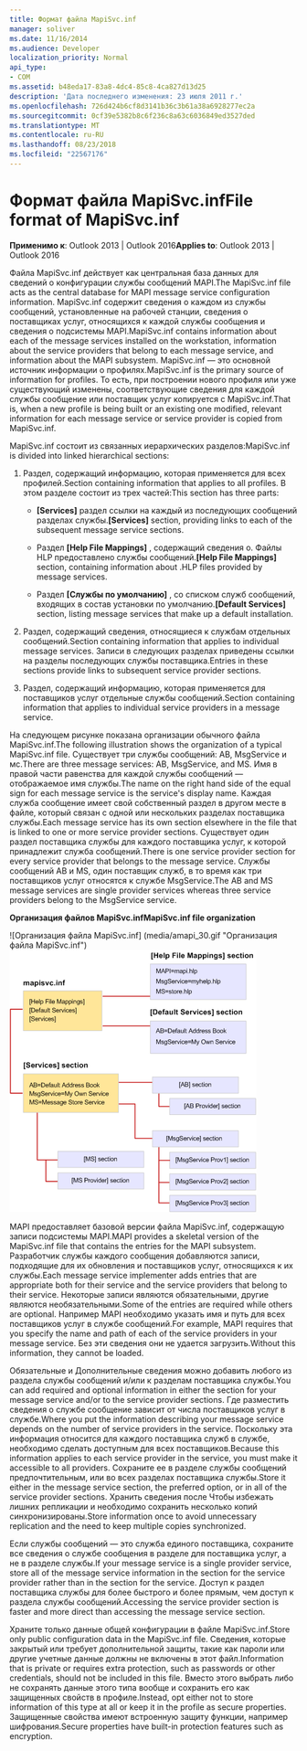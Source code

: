 ```yaml
---
title: Формат файла MapiSvc.inf
manager: soliver
ms.date: 11/16/2014
ms.audience: Developer
localization_priority: Normal
api_type:
- COM
ms.assetid: b48eda17-83a8-4dc4-85c8-4ca827d13d25
description: 'Дата последнего изменения: 23 июля 2011 г.'
ms.openlocfilehash: 726d424b6cf8d3141b36c3b61a38a6928277ec2a
ms.sourcegitcommit: 0cf39e5382b8c6f236c8a63c6036849ed3527ded
ms.translationtype: MT
ms.contentlocale: ru-RU
ms.lasthandoff: 08/23/2018
ms.locfileid: "22567176"
---
```

# <a name="file-format-of-mapisvcinf"></a><span data-ttu-id="c542a-103">Формат файла MapiSvc.inf</span><span class="sxs-lookup"><span data-stu-id="c542a-103">File format of MapiSvc.inf</span></span>

<span data-ttu-id="c542a-104">**Применимо к**: Outlook 2013 | Outlook 2016</span><span class="sxs-lookup"><span data-stu-id="c542a-104">**Applies to**: Outlook 2013 | Outlook 2016</span></span> 
  
<span data-ttu-id="c542a-105">Файла MapiSvc.inf действует как центральная база данных для сведений о конфигурации службы сообщений MAPI.</span><span class="sxs-lookup"><span data-stu-id="c542a-105">The MapiSvc.inf file acts as the central database for MAPI message service configuration information.</span></span> <span data-ttu-id="c542a-106">MapiSvc.inf содержит сведения о каждом из службы сообщений, установленные на рабочей станции, сведения о поставщиках услуг, относящихся к каждой службы сообщения и сведения о подсистемы MAPI.</span><span class="sxs-lookup"><span data-stu-id="c542a-106">MapiSvc.inf contains information about each of the message services installed on the workstation, information about the service providers that belong to each message service, and information about the MAPI subsystem.</span></span> <span data-ttu-id="c542a-107">MapiSvc.inf — это основной источник информации о профилях.</span><span class="sxs-lookup"><span data-stu-id="c542a-107">MapiSvc.inf is the primary source of information for profiles.</span></span> <span data-ttu-id="c542a-108">То есть, при построении нового профиля или уже существующий изменены, соответствующие сведения для каждой службы сообщение или поставщик услуг копируется с MapiSvc.inf.</span><span class="sxs-lookup"><span data-stu-id="c542a-108">That is, when a new profile is being built or an existing one modified, relevant information for each message service or service provider is copied from MapiSvc.inf.</span></span> 
  
<span data-ttu-id="c542a-109">MapiSvc.inf состоит из связанных иерархических разделов:</span><span class="sxs-lookup"><span data-stu-id="c542a-109">MapiSvc.inf is divided into linked hierarchical sections:</span></span>
  
1. <span data-ttu-id="c542a-110">Раздел, содержащий информацию, которая применяется для всех профилей.</span><span class="sxs-lookup"><span data-stu-id="c542a-110">Section containing information that applies to all profiles.</span></span> <span data-ttu-id="c542a-111">В этом разделе состоит из трех частей:</span><span class="sxs-lookup"><span data-stu-id="c542a-111">This section has three parts:</span></span>
    
   - <span data-ttu-id="c542a-112">**[Services]** раздел ссылки на каждый из последующих сообщений разделах службы.</span><span class="sxs-lookup"><span data-stu-id="c542a-112">**[Services]** section, providing links to each of the subsequent message service sections.</span></span> 
    
   - <span data-ttu-id="c542a-113">Раздел **[Help File Mappings]** , содержащий сведения о. Файлы HLP предоставлено службы сообщений.</span><span class="sxs-lookup"><span data-stu-id="c542a-113">**[Help File Mappings]** section, containing information about .HLP files provided by message services.</span></span> 
    
   - <span data-ttu-id="c542a-114">Раздел **[Службы по умолчанию]** , со списком служб сообщений, входящих в состав установки по умолчанию.</span><span class="sxs-lookup"><span data-stu-id="c542a-114">**[Default Services]** section, listing message services that make up a default installation.</span></span> 
    
2. <span data-ttu-id="c542a-115">Раздел, содержащий сведения, относящиеся к службам отдельных сообщений.</span><span class="sxs-lookup"><span data-stu-id="c542a-115">Section containing information that applies to individual message services.</span></span> <span data-ttu-id="c542a-116">Записи в следующих разделах приведены ссылки на разделы последующих службы поставщика.</span><span class="sxs-lookup"><span data-stu-id="c542a-116">Entries in these sections provide links to subsequent service provider sections.</span></span>
    
3. <span data-ttu-id="c542a-117">Раздел, содержащий информацию, которая применяется для поставщиков услуг отдельные службы сообщений.</span><span class="sxs-lookup"><span data-stu-id="c542a-117">Section containing information that applies to individual service providers in a message service.</span></span>
    
<span data-ttu-id="c542a-118">На следующем рисунке показана организации обычного файла MapiSvc.inf.</span><span class="sxs-lookup"><span data-stu-id="c542a-118">The following illustration shows the organization of a typical MapiSvc.inf file.</span></span> <span data-ttu-id="c542a-119">Существует три службы сообщений: AB, MsgService и мс.</span><span class="sxs-lookup"><span data-stu-id="c542a-119">There are three message services: AB, MsgService, and MS.</span></span> <span data-ttu-id="c542a-120">Имя в правой части равенства для каждой службы сообщений — отображаемое имя службы.</span><span class="sxs-lookup"><span data-stu-id="c542a-120">The name on the right hand side of the equal sign for each message service is the service's display name.</span></span> <span data-ttu-id="c542a-121">Каждая служба сообщение имеет свой собственный раздел в другом месте в файле, который связан с одной или нескольких разделах поставщика службы.</span><span class="sxs-lookup"><span data-stu-id="c542a-121">Each message service has its own section elsewhere in the file that is linked to one or more service provider sections.</span></span> <span data-ttu-id="c542a-122">Существует один раздел поставщика службы для каждого поставщика услуг, к которой принадлежит служба сообщений.</span><span class="sxs-lookup"><span data-stu-id="c542a-122">There is one service provider section for every service provider that belongs to the message service.</span></span> <span data-ttu-id="c542a-123">Службы сообщений AB и MS, один поставщик служб, в то время как три поставщиков услуг относятся к службе MsgService.</span><span class="sxs-lookup"><span data-stu-id="c542a-123">The AB and MS message services are single provider services whereas three service providers belong to the MsgService service.</span></span>
  
<span data-ttu-id="c542a-124">**Организация файлов MapiSvc.inf**</span><span class="sxs-lookup"><span data-stu-id="c542a-124">**MapiSvc.inf file organization**</span></span>
  
<span data-ttu-id="c542a-125">![Организация файла MapiSvc.inf] (media/amapi_30.gif "Организация файла MapiSvc.inf")</span><span class="sxs-lookup"><span data-stu-id="c542a-125">![MapiSvc.inf file organization](media/amapi_30.gif "MapiSvc.inf file organization")</span></span>
  
<span data-ttu-id="c542a-126">MAPI предоставляет базовой версии файла MapiSvc.inf, содержащую записи подсистемы MAPI.</span><span class="sxs-lookup"><span data-stu-id="c542a-126">MAPI provides a skeletal version of the MapiSvc.inf file that contains the entries for the MAPI subsystem.</span></span> <span data-ttu-id="c542a-127">Разработчик службы каждого сообщения добавляются записи, подходящие для их обновления и поставщиков услуг, относящихся к их службы.</span><span class="sxs-lookup"><span data-stu-id="c542a-127">Each message service implementer adds entries that are appropriate both for their service and the service providers that belong to their service.</span></span> <span data-ttu-id="c542a-128">Некоторые записи являются обязательными, другие являются необязательными.</span><span class="sxs-lookup"><span data-stu-id="c542a-128">Some of the entries are required while others are optional.</span></span> <span data-ttu-id="c542a-129">Например MAPI необходимо указать имя и путь для всех поставщиков услуг в службе сообщений.</span><span class="sxs-lookup"><span data-stu-id="c542a-129">For example, MAPI requires that you specify the name and path of each of the service providers in your message service.</span></span> <span data-ttu-id="c542a-130">Без эти сведения они не удается загрузить.</span><span class="sxs-lookup"><span data-stu-id="c542a-130">Without this information, they cannot be loaded.</span></span>
  
<span data-ttu-id="c542a-131">Обязательные и Дополнительные сведения можно добавить любого из раздела службы сообщений и/или к разделам поставщика службы.</span><span class="sxs-lookup"><span data-stu-id="c542a-131">You can add required and optional information in either the section for your message service and/or to the service provider sections.</span></span> <span data-ttu-id="c542a-132">Где разместить сведения о службе сообщение зависит от числа поставщиков услуг в службе.</span><span class="sxs-lookup"><span data-stu-id="c542a-132">Where you put the information describing your message service depends on the number of service providers in the service.</span></span> <span data-ttu-id="c542a-133">Поскольку эта информация относится для каждого поставщика служб в службе, необходимо сделать доступным для всех поставщиков.</span><span class="sxs-lookup"><span data-stu-id="c542a-133">Because this information applies to each service provider in the service, you must make it accessible to all providers.</span></span> <span data-ttu-id="c542a-134">Сохраните ее в разделе службы сообщений предпочтительным, или во всех разделах поставщика службы.</span><span class="sxs-lookup"><span data-stu-id="c542a-134">Store it either in the message service section, the preferred option, or in all of the service provider sections.</span></span> <span data-ttu-id="c542a-135">Хранить сведения после Чтобы избежать лишних репликации и необходимо сохранить несколько копий синхронизированы.</span><span class="sxs-lookup"><span data-stu-id="c542a-135">Store information once to avoid unnecessary replication and the need to keep multiple copies synchronized.</span></span>
  
<span data-ttu-id="c542a-136">Если службы сообщений — это служба единого поставщика, сохраните все сведения о службе сообщения в разделе для поставщика услуг, а не в разделе службы.</span><span class="sxs-lookup"><span data-stu-id="c542a-136">If your message service is a single provider service, store all of the message service information in the section for the service provider rather than in the section for the service.</span></span> <span data-ttu-id="c542a-137">Доступ к раздел поставщика службы для более быстрого и более прямым, чем доступ к раздела службы сообщений.</span><span class="sxs-lookup"><span data-stu-id="c542a-137">Accessing the service provider section is faster and more direct than accessing the message service section.</span></span> 
  
<span data-ttu-id="c542a-138">Храните только данные общей конфигурации в файле MapiSvc.inf.</span><span class="sxs-lookup"><span data-stu-id="c542a-138">Store only public configuration data in the MapiSvc.inf file.</span></span> <span data-ttu-id="c542a-139">Сведения, которые закрытый или требует дополнительной защиты, такие как пароли или другие учетные данные должны не включены в этот файл.</span><span class="sxs-lookup"><span data-stu-id="c542a-139">Information that is private or requires extra protection, such as passwords or other credentials, should not be included in this file.</span></span> <span data-ttu-id="c542a-140">Вместо этого выбрать либо не сохранять данные этого типа вообще и сохранить его как защищенных свойств в профиле.</span><span class="sxs-lookup"><span data-stu-id="c542a-140">Instead, opt either not to store information of this type at all or keep it in the profile as secure properties.</span></span> <span data-ttu-id="c542a-141">Защищенные свойства имеют встроенную защиту функции, например шифрования.</span><span class="sxs-lookup"><span data-stu-id="c542a-141">Secure properties have built-in protection features such as encryption.</span></span>
  

